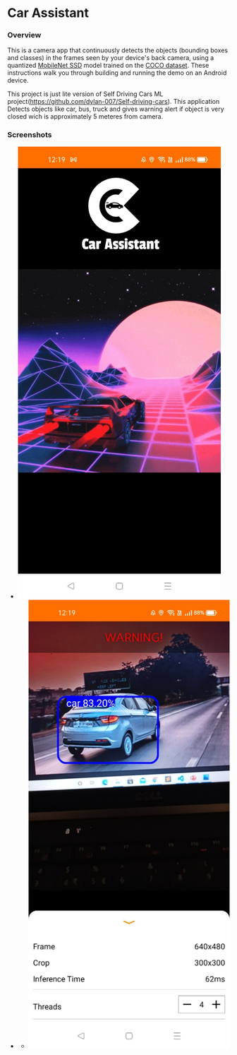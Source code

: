 # Car Assistant

### Overview

This is a camera app that continuously detects the objects (bounding boxes and
classes) in the frames seen by your device's back camera, using a quantized
[MobileNet SSD](https://github.com/tensorflow/models/tree/master/research/object_detection)
model trained on the [COCO dataset](http://cocodataset.org/). These instructions
walk you through building and running the demo on an Android device.

This project is just lite version of Self Driving Cars ML project(https://github.com/dylan-007/Self-driving-cars). This application Detects objects like car, bus, truck and gives warning alert if object is very closed wich is approximately 5 meteres from camera.



### Screenshots
- ![](https://raw.githubusercontent.com/Aniket-gawade/Car_Assistant/master/screenshot/car_Assistant_1.jpeg)
- - ![](https://raw.githubusercontent.com/Aniket-gawade/Car_Assistant/master/screenshot/car_Assistant_2.jpeg)

